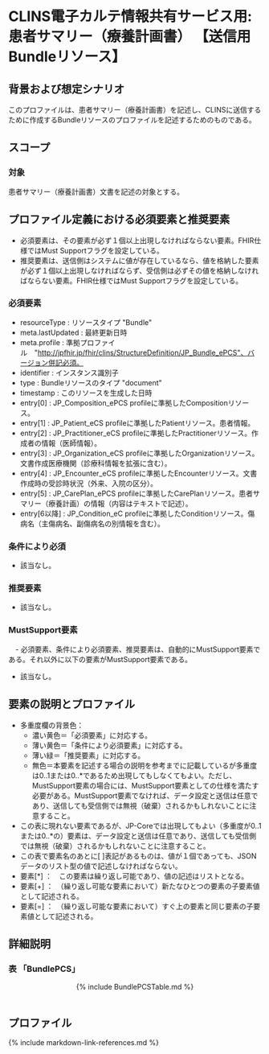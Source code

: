 
# CLINS電子カルテ情報共有サービス用:　患者サマリー（療養計画書） 【送信用Bundleリソース】

## 背景および想定シナリオ

このプロファイルは、患者サマリー（療養計画書）を記述し、CLINSに送信するために作成するBundleリソースのプロファイルを記述するためのものである。


## スコープ
### 対象

患者サマリー（療養計画書）文書を記述の対象とする。

## プロファイル定義における必須要素と推奨要素
  - 必須要素は、その要素が必ず１個以上出現しなければならない要素。FHIR仕様ではMust Supportフラグを設定している。
  - 推奨要素は、送信側はシステムに値が存在しているなら、値を格納した要素が必ず１個以上出現しなければならず、受信側は必ずその値を格納しなければならない要素。FHIR仕様ではMust Supportフラグを設定している。

### 必須要素
  - resourceType : リソースタイプ "Bundle"
  - meta.lastUpdated : 最終更新日時
  - meta.profile : 準拠プロファイル　"http://jpfhir.jp/fhir/clins/StructureDefinition/JP_Bundle_ePCS"、バージョン併記必須。
  - identifier : インスタンス識別子
  - type : Bundleリソースのタイプ "document"
  - timestamp : このリソースを生成した日時
  - entry[0] : JP_Composition_ePCS profileに準拠したCompositionリソース。
  - entry[1] : JP_Patient_eCS profileに準拠したPatientリソース。患者情報。
  - entry[2] : JP_Practitioner_eCS profileに準拠したPractitionerリソース。作成者の情報（医師情報）。
  - entry[3] : JP_Organization_eCS profileに準拠したOrganizationリソース。文書作成医療機関（診療科情報を拡張に含む）。
  - entry[4] : JP_Encounter_eCS profileに準拠したEncounterリソース。文書作成時の受診時状況（外来、入院の区分）。
  - entry[5] : JP_CarePlan_ePCS profileに準拠したCarePlanリソース。患者サマリー（療養計画）の情報（内容はテキストで記述）。	
  - entry[6以降] : JP_Condition_eC profileに準拠したConditionリソース。傷病名（主傷病名、副傷病名の別情報を含む）。

### 条件により必須
  - 該当なし。

### 推奨要素
  - 該当なし。

### MustSupport要素
　- 必須要素、条件により必須要素、推奨要素は、自動的にMustSupport要素である。それ以外に以下の要素がMustSupport要素である。
  - 該当なし。

## 要素の説明とプロファイル
  - 多重度欄の背景色：
    - 濃い黄色＝「必須要素」に対応する。
    - 薄い黄色＝「条件により必須要素」に対応する。
    - 薄い緑＝「推奨要素」に対応する。
    - 無色＝本要素を記述する場合の説明を参考までに記載しているが多重度は0..1または0..*であるため出現してもしなくてもよい。ただし、MustSupport要素の場合には、MustSupport要素としての仕様を満たす必要がある。MustSupport要素でなければ、データ設定と送信は任意であり、送信しても受信側では無視（破棄）されるかもしれないことに注意すること。
  - この表に現れない要素であるが、JP-Coreでは出現してもよい（多重度が0..1または0..*の）要素は、データ設定と送信は任意であり、送信しても受信側では無視（破棄）されるかもしれないことに注意すること。
  - この表で要素名のあとに[ ]表記があるものは、値が１個であっても、JSONデータのリスト型の値で記述しなければならない。
  - 要素[*] ：　この要素は繰り返し可能であり、値の記述はリストとなる。
  - 要素[+] ：　（繰り返し可能な要素において）新たなひとつの要素の子要素値として記述される。
  - 要素[=] ：　（繰り返し可能な要素において）すぐ上の要素と同じ要素の子要素値として記述される。

## 詳細説明

<h3>表 「BundlePCS」</h3>

<div id="Table_18042" class="htmlTable" align=center x:publishsource="Excel">
{% include  BundlePCSTable.md %}
</div>
<br>

## プロファイル


{% include markdown-link-references.md %}